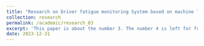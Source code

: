 ```yaml
---
title: "Research on Driver fatigue monitoring System based on machine learning"
collection: research
permalink: /academic/research_03
excerpt: 'This paper is about the number 3. The number 4 is left for future work.'
date: 2023-12-31
---
```

